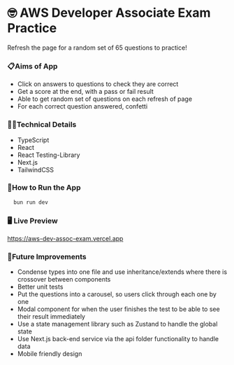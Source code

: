 # 🤓 AWS Developer Associate Exam Practice

Refresh the page for a random set of 65 questions to practice!

### 📋Aims of App

- Click on answers to questions to check they are correct
- Get a score at the end, with a pass or fail result
- Able to get random set of questions on each refresh of page
- For each correct question answered, confetti

### 👩‍💻Technical Details

- TypeScript
- React
- React Testing-Library
- Next.js
- TailwindCSS

### 🔧How to Run the App

```bash
  bun run dev
```

### 🖥️ Live Preview

https://aws-dev-assoc-exam.vercel.app

### 💭Future Improvements

- Condense types into one file and use inheritance/extends where there is crossover between components
- Better unit tests
- Put the questions into a carousel, so users click through each one by one
- Modal component for when the user finishes the test to be able to see their result immediately
- Use a state management library such as Zustand to handle the global state
- Use Next.js back-end service via the api folder functionality to handle data
- Mobile friendly design
